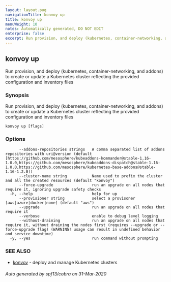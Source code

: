 ```yaml
---
layout: layout.pug
navigationTitle: konvoy up
title: konvoy up
menuWeight: 10
notes: Automatically generated, DO NOT EDIT
enterprise: false
excerpt: Run provision, and deploy (kubernetes, container-networking, and addons) to create or update a Kubernetes cluster reflecting the provided configuration and inventory files
---
```


## konvoy up

Run provision, and deploy (kubernetes, container-networking, and addons) to create or update a Kubernetes cluster reflecting the provided configuration and inventory files

### Synopsis

Run provision, and deploy (kubernetes, container-networking, and addons) to create or update a Kubernetes cluster reflecting the provided configuration and inventory files

```
konvoy up [flags]
```

### Options

```
      --addons-repositories strings   A comma separated list of addons repositories with uri@version (default [https://github.com/mesosphere/kubeaddons-kommander@stable-1.16-1.0.0,https://github.com/mesosphere/kubeaddons-dispatch@stable-1.16-1.0.0,https://github.com/mesosphere/kubernetes-base-addons@stable-1.16-1.2.0])
      --cluster-name string           Name used to prefix the cluster and all the created resources (default "konvoy")
      --force-upgrade                 run an upgrade on all nodes that require it, ignoring upgrade safety checks
  -h, --help                          help for up
      --provisioner string            select a provisoner [aws|azure|docker|none] (default "aws")
      --upgrade                       run an upgrade on all nodes that require it
      --verbose                       enable to debug level logging
      --without-draining              run an upgrade on all nodes that require it, without draining the nodes first (requires --upgrade or --force-upgrade flag) (WARNING! usage can result in undefined behavior and service downtime)
  -y, --yes                           run command without prompting
```

### SEE ALSO

* [konvoy](../)	 - deploy and manage Kubernetes clusters

###### Auto generated by spf13/cobra on 31-Mar-2020
